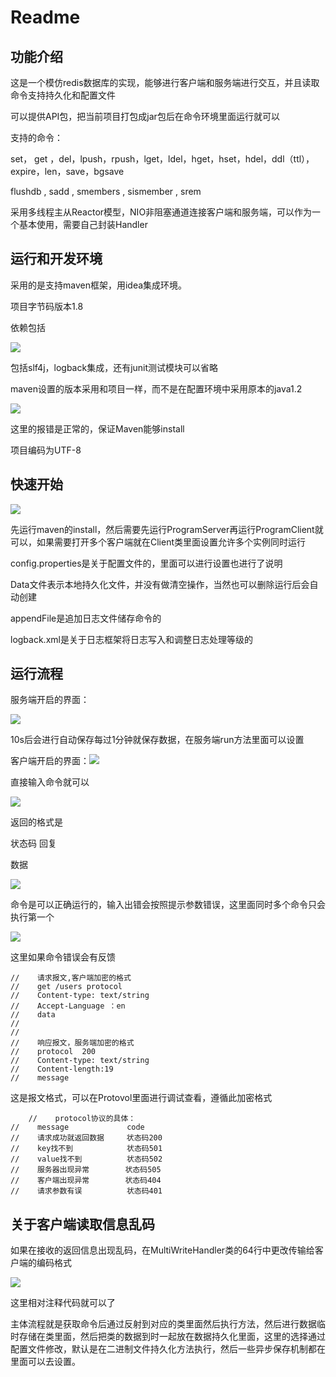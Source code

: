 

# Readme

## 功能介绍

这是一个模仿redis数据库的实现，能够进行客户端和服务端进行交互，并且读取命令支持持久化和配置文件

可以提供API包，把当前项目打包成jar包后在命令环境里面运行就可以

支持的命令：

set， get ，del，lpush，rpush，lget，ldel，hget，hset，hdel，ddl（ttl），expire，len，save，bgsave

flushdb , sadd , smembers , sismember , srem

采用多线程主从Reactor模型，NIO非阻塞通道连接客户端和服务端，可以作为一个基本使用，需要自己封装Handler

## 运行和开发环境

采用的是支持maven框架，用idea集成环境。

项目字节码版本1.8

依赖包括

![](https://pic.imgdb.cn/item/64bbebd71ddac507ccbf3002.jpg)

包括slf4j，logback集成，还有junit测试模块可以省略

maven设置的版本采用和项目一样，而不是在配置环境中采用原本的java1.2

![](https://pic.imgdb.cn/item/64bbec541ddac507ccc10392.jpg)

这里的报错是正常的，保证Maven能够install

项目编码为UTF-8

## 快速开始

![](https://pic.imgdb.cn/item/64bbed0f1ddac507ccc3c6a7.jpg)

先运行maven的install，然后需要先运行ProgramServer再运行ProgramClient就可以，如果需要打开多个客户端就在Client类里面设置允许多个实例同时运行

config.properties是关于配置文件的，里面可以进行设置也进行了说明

Data文件表示本地持久化文件，并没有做清空操作，当然也可以删除运行后会自动创建

appendFile是追加日志文件储存命令的

logback.xml是关于日志框架将日志写入和调整日志处理等级的



## 运行流程



服务端开启的界面：

![](https://pic.imgdb.cn/item/64bbf0041ddac507ccce495b.jpg)

10s后会进行自动保存每过1分钟就保存数据，在服务端run方法里面可以设置

客户端开启的界面：![](https://pic.imgdb.cn/item/64bbf0281ddac507cccec347.jpg)

直接输入命令就可以

![](https://pic.imgdb.cn/item/64bbf0961ddac507ccd03adf.jpg)

返回的格式是

状态码 回复 

数据

![](https://pic.imgdb.cn/item/64bbf0e91ddac507ccd1acae.jpg)

命令是可以正确运行的，输入出错会按照提示参数错误，这里面同时多个命令只会执行第一个

![](https://pic.imgdb.cn/item/64bbf1be1ddac507ccd4cc40.jpg)

这里如果命令错误会有反馈

```
//    请求报文,客户端加密的格式
//    get /users protocol
//    Content-type: text/string
//    Accept-Language ：en
//    data
//
//
//    响应报文，服务端加密的格式
//    protocol  200
//    Content-type: text/string
//    Content-length:19
//    message
```



这是报文格式，可以在Protovol里面进行调试查看，遵循此加密格式

```
    //    protocol协议的具体：
//    message             code
//    请求成功就返回数据     状态码200
//    key找不到            状态码501
//    value找不到          状态码502
//    服务器出现异常        状态码505
//    客户端出现异常        状态码404
//    请求参数有误          状态码401
```

## 关于客户端读取信息乱码

如果在接收的返回信息出现乱码，在MultiWriteHandler类的64行中更改传输给客户端的编码格式

![](https://pic.imgdb.cn/item/64bbf23c1ddac507ccd6ca79.jpg)

这里相对注释代码就可以了



主体流程就是获取命令后通过反射到对应的类里面然后执行方法，然后进行数据临时存储在类里面，然后把类的数据到时一起放在数据持久化里面，这里的选择通过配置文件修改，默认是在二进制文件持久化方法执行，然后一些异步保存机制都在里面可以去设置。


